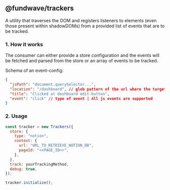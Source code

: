 ## @fundwave/trackers

A utility that traverses the DOM and registers listeners to elements (even those present within shadowDOMs) from a provided list of events that are to be tracked.

### 1. How it works

The consumer can either provide a store configuration and the events will be fetched and parsed from the store or an array of events to be tracked.

Schema of an event-config:

```json
{
  "jsPath": "document.querySelector...",
  "location": "/dashboard", // glob pattern of the url where the target-element is to be tracked
  "title": "Clicked at dashboard edit-button",
  "event": "click" // type of event | All js events are supported
}
```

### 2. Usage

```js
const tracker = new Trackers({
  store: {
    type: "notion",
    context: {
      url: "URL_TO_RETRIEVE_NOTION_DB",
      pageId: "<<PAGE_ID>>",
    },
  },
  track: yourTrackingMethod,
  debug: true,
});

tracker.initialize();
```
